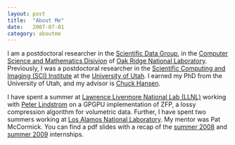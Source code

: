 ```yaml
---
layout: post
title:  "About Me"
date:   2007-07-01
category: aboutme
---
```

I am a postdoctoral researcher in the [Scientific Data Group](https://www.ornl.gov/division/csmd/scientific-data), in the [Computer Science and Mathematics Disivion](https://www.ornl.gov/division/csmd/) of [Oak Ridge National Laboratory](https://www.ornl.gov). Previously, I was a postdoctoral researcher in the [Scientific Computing and Imaging (SCI) Institute](http://www.sci.utah.edu) at the [University of Utah](http://www.utah.edu). I earned my PhD from the University of Utah, and my advisor is [Chuck Hansen](http://www.cs.utah.edu/~hansen).

I have spent a summer at [Lawrence Livermore National Lab (LLNL)](www.llnl.gov) working with [Peter Lindstrom](http://people.llnl.gov/pl) on a GPGPU implementation of ZFP, a lossy compression algorithm for volumetric data. Further, I have spent two summers working at [Los Alamos National Laboratory](http://www.lanl.gov).  My mentor was Pat McCormick.  You can find a pdf slides with a recap of the [summer 2008](/assets/summer.pdf) and [summer 2009](/assets/som2.pdf) internships.
